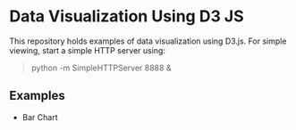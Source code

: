 <h1>Data Visualization Using D3 JS</h1>

This repository holds examples of data visualization using D3.js.
For simple viewing, start a simple HTTP server using: <br/>

<blockquote>python -m SimpleHTTPServer 8888 &</blockquote>


<h2>Examples</h2>
<ul>
	<li>Bar Chart</li>
</ul>